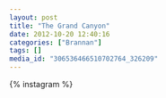 ```yaml
---
layout: post
title: "The Grand Canyon"
date: 2012-10-20 12:40:16
categories: ["Brannan"]
tags: []
media_id: "306536466510702764_326209"
---
```


{% instagram %}
